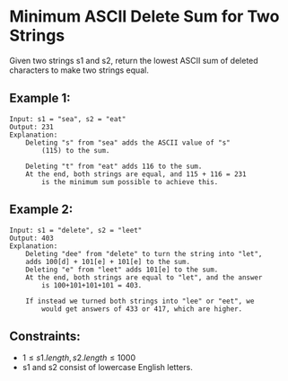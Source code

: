 # Minimum ASCII Delete Sum for Two Strings

Given two strings s1 and s2, return the lowest ASCII sum of deleted  
characters to make two strings equal.

 

## Example 1:

    Input: s1 = "sea", s2 = "eat"
    Output: 231
    Explanation: 
        Deleting "s" from "sea" adds the ASCII value of "s" 
            (115) to the sum.

        Deleting "t" from "eat" adds 116 to the sum.
        At the end, both strings are equal, and 115 + 116 = 231 
            is the minimum sum possible to achieve this.
            
        
## Example 2:

    Input: s1 = "delete", s2 = "leet"
    Output: 403
    Explanation: 
        Deleting "dee" from "delete" to turn the string into "let",
        adds 100[d] + 101[e] + 101[e] to the sum.
        Deleting "e" from "leet" adds 101[e] to the sum.
        At the end, both strings are equal to "let", and the answer 
            is 100+101+101+101 = 403.

        If instead we turned both strings into "lee" or "eet", we 
            would get answers of 433 or 417, which are higher.
            

 

## Constraints:

* $1 \le s1.length, s2.length \le 1000$
* s1 and s2 consist of lowercase English letters.

